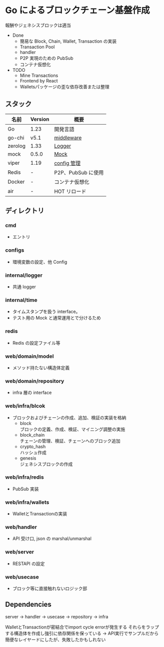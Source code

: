 # Go によるブロックチェーン基盤作成

報酬やジェネシスブロックは適当

- Done
  - 簡易な Block, Chain, Wallet, Transaction の実装
  - Transaction Pool
  - handler
  - P2P 実現のための PubSub
  - コンテナ仮想化
- TODO
  - Mine Transactions
  - Frontend by React
  - Walletsパッケージの歪な依存改善または整理

## スタック

| 名前    | Version | 概要                                           |
| ------- | ------- | ---------------------------------------------- |
| Go      | 1.23    | 開発言語                                       |
| go-chi  | v5.1    | [middleware](https://github.com/go-chi/chi/v5) |
| zerolog | 1.33    | [Logger](https://github.com/rs/zerolog)        |
| mock    | 0.5.0   | [Mock](https://github.com/uber-go/mock)
| viper   | 1.19    | [config 管理](https://github.com/spf13/viper)  |
| Redis   | -       | P2P、PubSub に使用                             |
| Docker  | -       | コンテナ仮想化                                 |
| air     | -       | HOT リロード                                   |

## ディレクトリ

### cmd

- エントリ

### configs

- 環境変数の設定、他 Config

### internal/logger

- 共通 logger

### internal/time

- タイムスタンプを扱う interface。
- テスト用の Mock と通常運用とで分けるため

### redis

- Redis の設定ファイル等

### web/domain/model

- メソッド持たない構造体定義

### web/domain/repository

- infra 層の interface

### web/infra/blcok

- ブロックおよびチェーンの作成、追加、検証の実装を格納
  - block  
    ブロックの定義、作成、検証、マイニング調整の実施
  - block_chain  
    チェーンの管理、検証、チェーンへのブロック追加
  - crypto_hash  
    ハッシュ作成
  - genesis  
    ジェネシスブロックの作成

### web/infra/redis

- PubSub 実装

### web/infra/wallets

- WalletとTransactionの実装

### web/handler

- API 受け口, json の marshal/unmarshal

### web/server

- RESTAPI の設定

### web/usecase

- ブロック等に直接触れないロジック部

## Dependencies

server -> handler -> usecase -> repository -> infra

WalletとTransactionが密結合でimport cycle errorが発生する
それらをラップする構造体を作成し強引に依存関係を保っている
→ API実行でサンプルだから簡便なレイヤードにしたが、失敗したかもしれない
